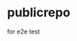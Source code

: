 # publicrepo
for e2e test






















































































































































































































































































































































































































































































































































































































































































































































































































































































































































































































































































